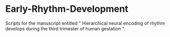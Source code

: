 # Early-Rhythm-Development
Scripts for the manuscript entitled " Hierarchical neural encoding of rhythm develops during the third trimester of human gestation ".
